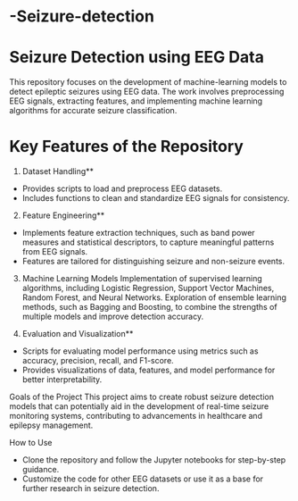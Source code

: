 # -Seizure-detection

# Seizure Detection using EEG Data

This repository focuses on the development of machine-learning models to detect epileptic seizures using EEG data. The work involves preprocessing EEG signals, extracting features, and implementing machine learning algorithms for accurate seizure classification.

# Key Features of the Repository

 1. Dataset Handling**
   - Provides scripts to load and preprocess EEG datasets.
   - Includes functions to clean and standardize EEG signals for consistency.

 2. Feature Engineering**
   - Implements feature extraction techniques, such as band power measures and statistical descriptors, to capture meaningful patterns from EEG signals.
   - Features are tailored for distinguishing seizure and non-seizure events.

3. Machine Learning Models
Implementation of supervised learning algorithms, including Logistic Regression, Support Vector Machines, Random Forest, and Neural Networks.
Exploration of ensemble learning methods, such as Bagging and Boosting, to combine the strengths of multiple models and improve detection accuracy.

 4. Evaluation and Visualization**
   - Scripts for evaluating model performance using metrics such as accuracy, precision, recall, and F1-score.
   - Provides visualizations of data, features, and model performance for better interpretability.

 Goals of the Project
This project aims to create robust seizure detection models that can potentially aid in the development of real-time seizure monitoring systems, contributing to advancements in healthcare and epilepsy management.

 How to Use
- Clone the repository and follow the Jupyter notebooks for step-by-step guidance.
- Customize the code for other EEG datasets or use it as a base for further research in seizure detection.

